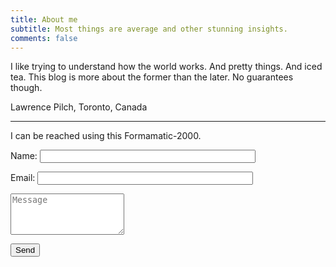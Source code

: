 ```yaml
---
title: About me
subtitle: Most things are average and other stunning insights.  
comments: false
---
```


I like trying to understand how the world works. And pretty things. And iced tea. This blog is more about the former than the later. No guarantees though.

Lawrence Pilch, Toronto, Canada

<hr>
I can be reached using this Formamatic-2000.
<p>
<form name="submitMsg" netlify-honeypot="bot-field" action="/page/thanks" netlify>
  <p>
    <label>Name: <input type="text" name="name" required="required" size="40"></label>
  </p>
  <p>
    <label>Email: <input type="text" name="email" required="required" size="40"></label>
  </p>
  <p>
    <textarea rows="4" name="msg" required="required" class="form-control" placeholder="Message"></textarea>
  </p>
  <p>
    <button type="submit">Send</button>
  </p>
  <p style="display:none;">
    <label>Don’t fill this out: <input name="bot-field"></label>
  </p>
</form>